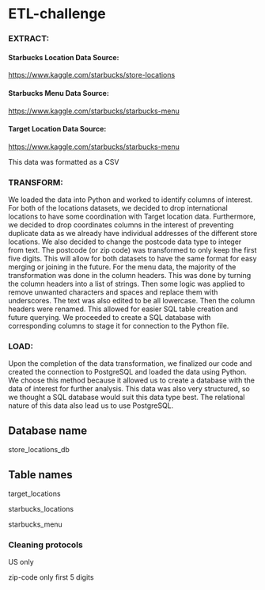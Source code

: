 # ETL-challenge
### EXTRACT:
#### Starbucks Location Data Source: 
https://www.kaggle.com/starbucks/store-locations
#### Starbucks Menu Data Source:
https://www.kaggle.com/starbucks/starbucks-menu 
#### Target Location Data Source:
https://www.kaggle.com/starbucks/starbucks-menu 

This data was formatted as a CSV 

### TRANSFORM:
We loaded the data into Python and worked to identify columns of interest. For both of the locations datasets, we decided to drop international locations to have some coordination with Target location data. Furthermore, we decided to drop coordinates columns in the interest of preventing duplicate data as we already have individual addresses of the different store locations. We also decided to change the postcode data type to integer from text. The postcode (or zip code) was transformed to only keep the first five digits. This will allow for both datasets to have the same format for easy merging or joining in the future.
For the menu data, the majority of the transformation was done in the column headers. This was done by turning the column headers into a list of strings. Then some logic was applied to remove unwanted characters and spaces and replace them with underscores. The text was also edited to be all lowercase. Then the column headers were renamed. This allowed for easier SQL table creation and future querying. 
We proceeded to create a SQL database with corresponding columns to stage it for connection to the Python file.

### LOAD:
Upon the completion of the data transformation, we finalized our code and created the connection to PostgreSQL and loaded the data using Python. We choose this method because it allowed us to create a database with the data of interest for further analysis. This data was also very structured, so we thought a SQL database would suit this data type best. The relational nature of this data also lead us to use PostgreSQL.


## Database name
store_locations_db

## Table names
target_locations

starbucks_locations

starbucks_menu


### Cleaning protocols
US only

zip-code only first 5 digits

